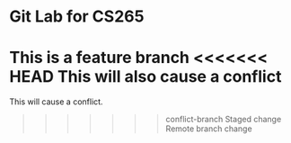 # Git Lab for CS265
This is a feature branch
<<<<<<< HEAD
This will also cause a conflict
=======
This will cause a conflict.
>>>>>>> conflict-branch
Staged change
Remote branch change
